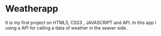 # Weatherapp
It is my first project  on HTML5, CSS3 , JAVASCRIPT and API. In this app i using a API for calling a data of weather in the seaver side..
